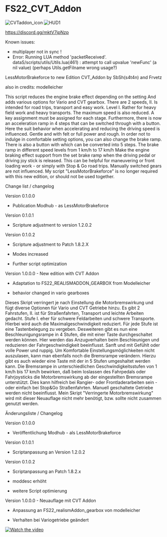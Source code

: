 # FS22_CVT_Addon
![CVTaddon_icon](https://user-images.githubusercontent.com/4678246/212495819-836ffed8-f2c6-4a86-bf72-44b624b703eb.png)
![HUD1](https://user-images.githubusercontent.com/4678246/213579482-497e6224-5824-40ed-a4a3-b1741394e57c.jpg)

https://discord.gg/mktV7jpNzp 

Known issues:
- multiplayer not in sync !
- Error: Running LUA method 'packetReceived'. dataS/scripts/utils/Utils.lua(461) : attempt to call upvalue 'newFunc' (a nil value) 
 (perhaps Utils.getFilname wrong usage?)


LessMotorBrakeforce to new Edition CVT_Addon 
by SbSh(s4t4n) and Frvetz

also in credits: modelleicher


This script reduces the engine brake effect depending on the setting
And adds various options for Vario and CVT gearbox.
There are 2 speeds, II. Is intended for road trips, transport and easy work.
Level I. Rather for heavy field work and heavy transports. The maximum speed is also reduced.
A key assignment must be assigned for each stage.
Furthermore, there is now an acceleration ramp in 4 steps that can be switched through with a button.
Here the suit behavior when accelerating and reducing the driving speed is influenced. Gentle and with felt or full power and rough.
In order not to indulge in comfortable setting options, you can also change the brake ramp.
There is also a button with which can be converted into 5 steps. The brake ramp in different speed levels from 1 km/h to 17 km/h
Make the engine braking effect support from the set brake ramp when the driving pedal or driving joy stick is released.
This can be helpful for maneuvering or front loading work - or simply with Stop & Go road trips.
Manually switched gears are not influenced.
My script "LessMotorBrakeforce" is no longer required with this new edition, or should not be used together.


Change list / changelog

Version 0.1.0.0 

- Publication Modhub - as LessMotorBrakeforce

Version 0.1.0.1 

- Scripture adjustment to version 1.2.0.2

Version 0.1.0.2 

- Scripture adjustment to Patch 1.8.2.X

- Modes increased

- Further script optimization

Version 1.0.0.0 - New edition with CVT Addon

- Adaptation to FS22_REALISMADDON_GEARBOX from Modelleicher

- behavior changed in vario gearboxes



Dieses Skript verringert je nach Einstellung die Motorbremswirkung
und fügt diverse Optionen für Vario und CVT Getriebe hinzu.
Es gibt 2 Fahrstufen, II. ist für Straßenfahrten, Transport und leichte Arbeiten gedacht.
Stufe I. eher für schwere Feldarbeiten und schwere Transporte. Hierbei wird auch die Maximalgeschwindigkeit reduziert.
Für jede Stufe ist eine Tastenbelegung zu vergeben.
Desweiteren gibt es nun eine Beschleunigungsrampe in 4 Stufen, die mit einer Taste durchgeschaltet werden können.
Hier werden das Anzugverhalten beim Beschleunigen und reduzieren der Fahrgeschwindigkeit beeinflusst. Sanft und mit Gefühlt oder volle Power und ruppig.
Um Komfortable Einstellungsmöglichkeiten nicht auszulasen, kann man ebenfalls noch die Bremsrampe verändern.
Hierzu gibt es auch wieder eine Taste mit der in 5 Stufen umgeshaltet werden kann. Die Bremsrampe in unterschiedlichen Geschwindigkeitsstufen von 1 km/h bis 17 km/h
bewirken, daß beim loslassen des Fahrpedals oder Fahrjoysticks die Motorbremswirkung ab der eingestellten Bremsrampe unterstützt.
Dies kann hilfreich bei Rangier- oder Frontladerarbeiten sein - oder einfach bei Stop&Go Straßenfahrten.
Manuell geschaltete Getriebe werden nicht beeinflusst.
Mein Skript "Verringerte Motorbremswirkung" wird mit dieser Neuauflage nicht mehr benötigt, bzw. sollte nicht zusammen genutzt werden.


Änderungsliste / Changelog

Version 0.1.0.0 
- Veröffentlichung Modhub - als LessMotorBrakeforce

Version 0.1.0.1 
- Scriptanpassung an Version 1.2.0.2

Version 0.1.0.2 
- Scriptanpassung an Patch 1.8.2.x

- moddesc erhöht

- weitere Script optimierung

Version 1.0.0.0	- Neuauflage mit CVT Addon

- Anpassung an FS22_realismAddon_gearbox von modelleicher

- Verhalten bei Variogetriebe geändert


[![Watch the video](https://img.youtube.com/vi/rdKwO8u5Zd0/maxresdefault.jpg)](https://www.youtube.com/watch?v=rdKwO8u5Zd0)

